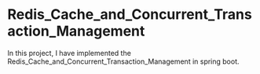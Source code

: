 # Redis_Cache_and_Concurrent_Transaction_Management
In this project, I have implemented the Redis_Cache_and_Concurrent_Transaction_Management in spring boot.
